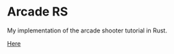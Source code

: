 Arcade RS
=========

My implementation of the arcade shooter tutorial in Rust.

[Here](https://jadpole.github.io/arcaders/arcaders-1-1/)